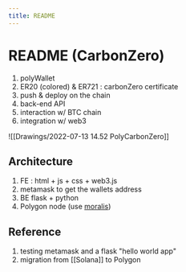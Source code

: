 ```yaml
---
title: README
---
```

# README (CarbonZero)
1. polyWallet
2. ER20 (colored)
    & ER721 : carbonZero certificate
3. push & deploy on the chain
4. back-end API
5. interaction w/ BTC chain
6. integration w/ web3

![[Drawings/2022-07-13 14.52 PolyCarbonZero]]



## Architecture

1. FE : html + js + css + web3.js
2. metamask to get the wallets address
3. BE flask + python
4. Polygon node (use [moralis](https://moralis.io/how-to-connect-to-polygon-nodes/))


## Reference
1. testing metamask and a flask "hello world app"
1. migration from [[Solana]] to Polygon


